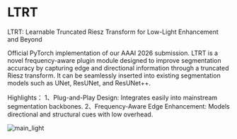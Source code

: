 # LTRT
LTRT: Learnable Truncated Riesz Transform for Low-Light Enhancement and Beyond

Official PyTorch implementation of our AAAI 2026 submission.
LTRT is a novel frequency-aware plugin module designed to improve segmentation accuracy by capturing edge and directional information through a truncated Riesz transform. It can be seamlessly inserted into existing segmentation models such as UNet, ResUNet, and ResUNet++.

Highlights：
1、Plug-and-Play Design: Integrates easily into mainstream segmentation backbones.
2、Frequency-Aware Edge Enhancement: Models directional and structural cues with low overhead.

![main_light](https://github.com/user-attachments/assets/c9ebb85b-653e-4af3-a410-ee280a7e5fa9)
